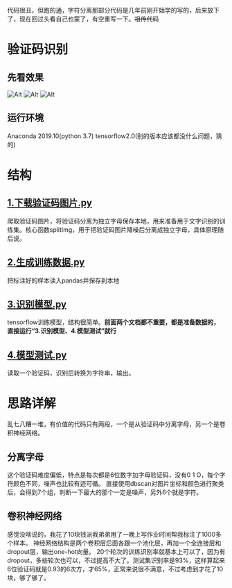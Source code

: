 代码很丑，但跑的通，字符分离那部分代码是几年前刚开始学的写的，后来放下了，现在回过头看自己也蒙了，有空重写一下。~~祖传代码~~
# 验证码识别
## 先看效果
![Alt](https://raw.githubusercontent.com/JLJLJ/Verification-code-identification/master/data/IMG_20191126_172251.jpg)
![Alt](https://raw.githubusercontent.com/JLJLJ/Verification-code-identification/master/data/IMG_20191126_172330.jpg)
![Alt](https://raw.githubusercontent.com/JLJLJ/Verification-code-identification/master/data/IMG_20191126_172413.jpg)
## 运行环境
Anaconda 2019.10(python 3.7)
tensorflow2.0(别的版本应该都没什么问题，猜的)
# 结构
## [1.下载验证码图片.py](https://github.com/JLJLJ/Verification-code-identification/blob/master/1.%E4%B8%8B%E8%BD%BD%E9%AA%8C%E8%AF%81%E7%A0%81%E5%9B%BE%E7%89%87.py)
爬取验证码图片，将验证码分离为独立字母保存本地，用来准备用于文字识别的训练集。核心函数splitImg，用于把验证码图片降噪后分离成独立字母，具体原理随后说。
## [2.生成训练数据.py](https://github.com/JLJLJ/Verification-code-identification/blob/master/2.%E7%94%9F%E6%88%90%E8%AE%AD%E7%BB%83%E6%95%B0%E6%8D%AE.py)
把标注好的样本读入pandas并保存到本地
## [3.识别模型.py](https://github.com/JLJLJ/Verification-code-identification/blob/master/3.%E8%AF%86%E5%88%AB%E6%A8%A1%E5%9E%8B.py)
tensorflow训练模型，结构很简单。**前面两个文档都不重要，都是准备数据的，直接运行“3.识别模型、4.模型测试”就行**
## [4.模型测试.py](https://github.com/JLJLJ/Verification-code-identification/blob/master/4.%E6%A8%A1%E5%9E%8B%E6%B5%8B%E8%AF%95.py)
读取一个验证码，识别后转换为字符串，输出。
# 思路详解
乱七八糟一堆，有价值的代码只有两段，一个是从验证码中分离字母，另一个是卷积神经网络。
## 分离字母
这个验证码难度偏低，特点是每次都是6位数字加字母验证码，没有0 1 O，每个字符颜色不同，噪声也比较有迹可循。
直接使用dbscan对图片坐标和颜色进行聚类后，会得到7个组，判断一下最大的那个一定是噪声，另外6个就是字符。
## 卷积神经网络
感觉没啥说的，我花了10块钱派我弟弟用了一晚上写作业时间帮我标注了1000多个样本。
神经网络结构是两个卷积层后面各跟一个池化层，再加一个全连接层和dropout层，输出one-hot向量。
20个轮次的训练识别率就基本上可以了，因为有dropout，多些轮次也可以，不过提高不大了。测试集识别率是93%，这样算起来6位验证码就是0.93的6次方，才65%，正常来说很不满意，不过考虑到才花了10块，够了够了。
